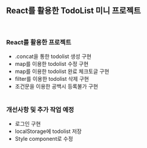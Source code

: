 ## React를 활용한 TodoList 미니 프로젝트

<br />

### React를 활용한 프로젝트

- .concat을 통한 todolist 생성 구현
- map를 이용한 todolist 수정 구현
- map를 이용한 todolist 완료 체크토글 구현
- filter를 이용한 todolist 삭제 구현
- 조건문을 이용한 공백시 등록불가 구현
  <br />
  <br />

### 개선사항 및 추가 작업 예정

- 로그인 구현
- localStorage에 todolist 저장
- Style component로 수정
